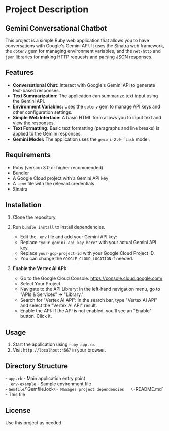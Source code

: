 # Project Description

## Gemini Conversational Chatbot

This project is a simple Ruby web application that allows you to have conversations with Google's Gemini API. 
It uses the Sinatra web framework, the `dotenv` gem for managing environment variables, and the `net/http` and `json` libraries for making HTTP requests and parsing JSON responses.

## Features

*   **Conversational Chat:** Interact with Google's Gemini API to generate text-based responses.
*   **Text Summarization:** The application can summarize text input using the Gemini API.
*   **Environment Variables:** Uses the `dotenv` gem to manage API keys and other configuration settings.
*   **Simple Web Interface:** A basic HTML form allows you to input text and view the responses.
*   **Text Formatting:** Basic text formatting (paragraphs and line breaks) is applied to the Gemini responses.
* **Gemini Model:** The application uses the `gemini-2.0-flash` model.

## Requirements

*   Ruby (version 3.0 or higher recommended)
*   Bundler
*   A Google Cloud project with a Gemini API key
*   A `.env` file with the relevant credentials
*   Sinatra

## Installation
1. Clone the repository.
2. Run `bundle install` to install dependencies.

    *  Edit the `.env` file and add your Gemini API key:
    *  Replace `"your_gemini_api_key_here"` with your actual Gemini API key.
    *  Replace `your-gcp-project-id` with your Google Cloud Project ID.
    *  You can change the `GOOGLE_CLOUD_LOCATION` if needed.

3. **Enable the Vertex AI API:**
    * Go to the Google Cloud Console: https://console.cloud.google.com/
    * Select Your Project.
    * Navigate to the API Library: In the left-hand navigation menu, go to "APIs & Services" -> "Library."
    * Search for "Vertex AI API": In the search bar, type "Vertex AI API" and select the "Vertex AI API" result.
    * Enable the API: If the API is not enabled, you'll see an "Enable" button. Click it.

## Usage
1. Start the application using `ruby app.rb`.
2. Visit `http://localhost:4567` in your browser.

## Directory Structure
\- `app.rb` \- Main application entry point  
\- `.env-example` \- Sample environment file  
\- `Gemfile`/\`Gemfile.lock` \- Manages project dependencies  
\- `README.md` \- This file

## License
Use this project as needed.